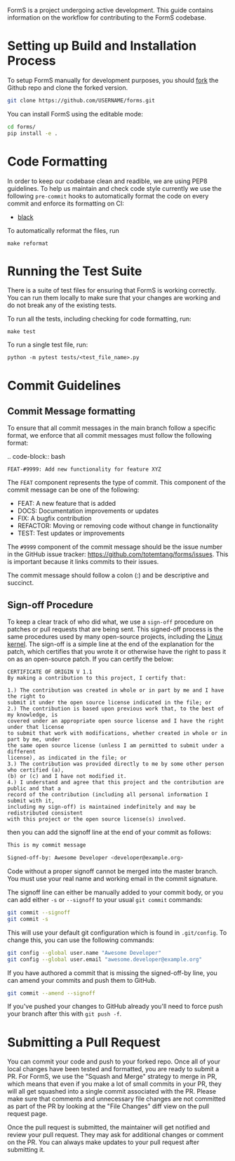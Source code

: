 FormS is a project undergoing active development. This guide contains information on the workflow for contributing to the FormS codebase.


# Setting up Build and Installation Process

To setup FormS manually for development purposes, you should [fork](https://docs.github.com/en/github/getting-started-with-github/fork-a-repo) the Github repo and clone the forked version.

```bash
git clone https://github.com/USERNAME/forms.git
```

You can install FormS using the editable mode:

```bash
cd forms/
pip install -e .
```

# Code Formatting
In order to keep our codebase clean and readible, we are using PEP8 guidelines. To help us maintain and check code style currently we use the following `pre-commit` hooks to automatically format the code on every commit and enforce its formatting on CI:

* [black](https://github.com/psf/black)

To automatically reformat the files, run 

```
make reformat
```

# Running the Test Suite

There is a suite of test files for ensuring that FormS is working correctly. You can run them locally to make sure that your changes are working and do not break any of the existing tests.

To run all the tests, including checking for code formatting, run:

```
make test
```

To run a single test file, run:

```
python -m pytest tests/<test_file_name>.py
```
# Commit Guidelines

## Commit Message formatting

To ensure that all commit messages in the main branch follow a specific format, we
enforce that all commit messages must follow the following format:

.. code-block:: bash

    FEAT-#9999: Add new functionality for feature XYZ

The ``FEAT`` component represents the type of commit. This component of the commit
message can be one of the following:

* FEAT: A new feature that is added
* DOCS: Documentation improvements or updates
* FIX: A bugfix contribution
* REFACTOR: Moving or removing code without change in functionality
* TEST: Test updates or improvements

The ``#9999`` component of the commit message should be the issue number in the 
GitHub issue tracker: https://github.com/totemtang/forms/issues. This is important
because it links commits to their issues.

The commit message should follow a colon (:) and be descriptive and succinct.

## Sign-off Procedure

To keep a clear track of who did what, we use a `sign-off` procedure on patches or pull requests that are being sent. This signed-off process is the same procedures used by many open-source projects, including the [Linux kernel](https://www.kernel.org/doc/html/v4.17/process/submitting-patches.html). The sign-off is a simple line at the end of the explanation
for the patch, which certifies that you wrote it or otherwise have the right to pass it
on as an open-source patch. If you can certify the below:

```
CERTIFICATE OF ORIGIN V 1.1
By making a contribution to this project, I certify that:

1.) The contribution was created in whole or in part by me and I have the right to
submit it under the open source license indicated in the file; or
2.) The contribution is based upon previous work that, to the best of my knowledge, is
covered under an appropriate open source license and I have the right under that license
to submit that work with modifications, whether created in whole or in part by me, under
the same open source license (unless I am permitted to submit under a different
license), as indicated in the file; or
3.) The contribution was provided directly to me by some other person who certified (a),
(b) or (c) and I have not modified it.
4.) I understand and agree that this project and the contribution are public and that a
record of the contribution (including all personal information I submit with it,
including my sign-off) is maintained indefinitely and may be redistributed consistent
with this project or the open source license(s) involved.
```

then you can add the signoff line at the end of your commit as follows: 

```bash
This is my commit message

Signed-off-by: Awesome Developer <developer@example.org>
```

Code without a proper signoff cannot be merged into the
master branch. You must use your real name and working email in the commit signature.

The signoff line can either be manually added to your commit body, or you can add either ``-s``
or ``--signoff`` to your usual ``git commit`` commands:

```bash
git commit --signoff
git commit -s
```

This will use your default git configuration which is found in `.git/config`. To change
this, you can use the following commands:

```bash
git config --global user.name "Awesome Developer"
git config --global user.email "awesome.developer@example.org"
```

If you have authored a commit that is missing the signed-off-by line, you can amend your
commits and push them to GitHub.

```bash
git commit --amend --signoff
```

If you've pushed your changes to GitHub already you'll need to force push your branch
after this with ``git push -f``.

# Submitting a Pull Request

You can commit your code and push to your forked repo. Once all of your local changes have been tested and formatted, you are ready to submit a PR. For FormS, we use the "Squash and Merge" strategy to merge in PR, which means that even if you make a lot of small commits in your PR, they will all get squashed into a single commit associated with the PR. Please make sure that comments and unnecessary file changes are not committed as part of the PR by looking at the "File Changes" diff view on the pull request page.
    
Once the pull request is submitted, the maintainer will get notified and review your pull request. They may ask for additional changes or comment on the PR. You can always make updates to your pull request after submitting it.
